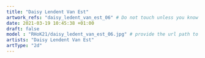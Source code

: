 ```yaml
---
title: "Daisy Lendent Van Est"
artwork_refs: "daisy_ledent_van_est_06" # Do not touch unless you know what you are doing
date: 2021-03-19 10:45:38 +01:00
draft: false
model : "RHoK21/daisy_ledent_van_est_06.jpg" # provide the url path to the model
artists: "Daisy Lendent Van Est"
artType: "2d"
---
```

